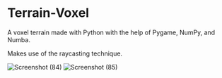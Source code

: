 # Terrain-Voxel
A voxel terrain made with Python with the help of Pygame, NumPy, and Numba.

Makes use of the raycasting technique.

![Screenshot (84)](https://github.com/ry4n-s/Terrain-Voxel/assets/132171741/c2f8dec6-880a-4c18-bc1a-803706e35a63)
![Screenshot (85)](https://github.com/ry4n-s/Terrain-Voxel/assets/132171741/6e7392f5-3e74-4916-9150-e5bd0988eb01)
